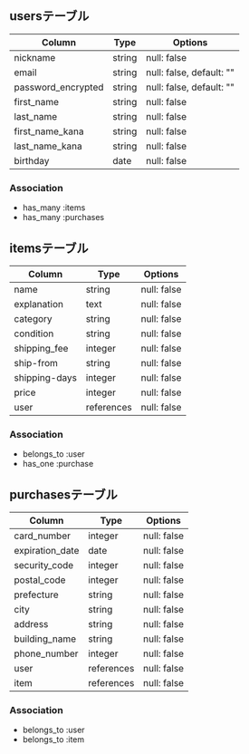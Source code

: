 ## usersテーブル

| Column             | Type   | Options                  |
| ------------------ | ------ | ------------------------ |
| nickname           | string | null: false              |
| email              | string | null: false, default: "" |
| password_encrypted | string | null: false, default: "" |
| first_name         | string | null: false              |
| last_name          | string | null: false              |
| first_name_kana    | string | null: false              |
| last_name_kana     | string | null: false              |
| birthday           | date   | null: false              |

### Association
- has_many :items
- has_many :purchases


## itemsテーブル

| Column        | Type       | Options     |
| ------------- | ---------- | ----------- |
| name          | string     | null: false |
| explanation   | text       | null: false |
| category      | string     | null: false |
| condition     | string     | null: false |
| shipping_fee  | integer    | null: false |
| ship-from     | string     | null: false |
| shipping-days | integer    | null: false |
| price         | integer    | null: false |
| user          | references | null: false |

### Association
- belongs_to :user
- has_one :purchase


## purchasesテーブル

| Column          | Type       | Options     |
| --------------- | ---------- | ----------- |
| card_number     | integer    | null: false |
| expiration_date | date       | null: false |
| security_code   | integer    | null: false |
| postal_code     | integer    | null: false |
| prefecture      | string     | null: false |
| city            | string     | null: false |
| address         | string     | null: false |
| building_name   | string     | null: false |
| phone_number    | integer    | null: false |
| user            | references | null: false |
| item            | references | null: false |

### Association
- belongs_to :user
- belongs_to :item
